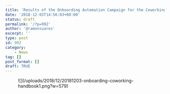 ```yaml
---
title: 'Results of the Onboarding Automation Campaign for the Coworking Handbook'
date: '2018-12-03T14:56:03+00:00'
status: draft
permalink: '/?p=992'
author: '@ramonsuarez'
excerpt: ''
type: post
id: 992
category:
    - News
tag: []
post_format: []
draft: TRUE
---
```

<figure class="wp-block-image is-resized">![](/uploads/2018/12/20181203-onboarding-coworking-handbook1.png?w=579)